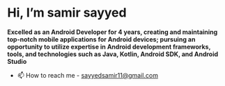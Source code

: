  # Hi, I’m samir sayyed
**Excelled as an Android Developer for 4
years, creating and maintaining top-notch 
mobile applications for Android devices;
pursuing an opportunity to utilize
expertise in Android development 
frameworks, tools, and technologies such 
as Java, Kotlin, Android SDK, and Android 
Studio**
- 📫 How to reach me - sayyedsamir11@gmail.com

<!---
samir-sayyed/samir-sayyed is a ✨ special ✨ repository because its `README.md` (this file) appears on your GitHub profile.
You can click the Preview link to take a look at your changes.
--->
